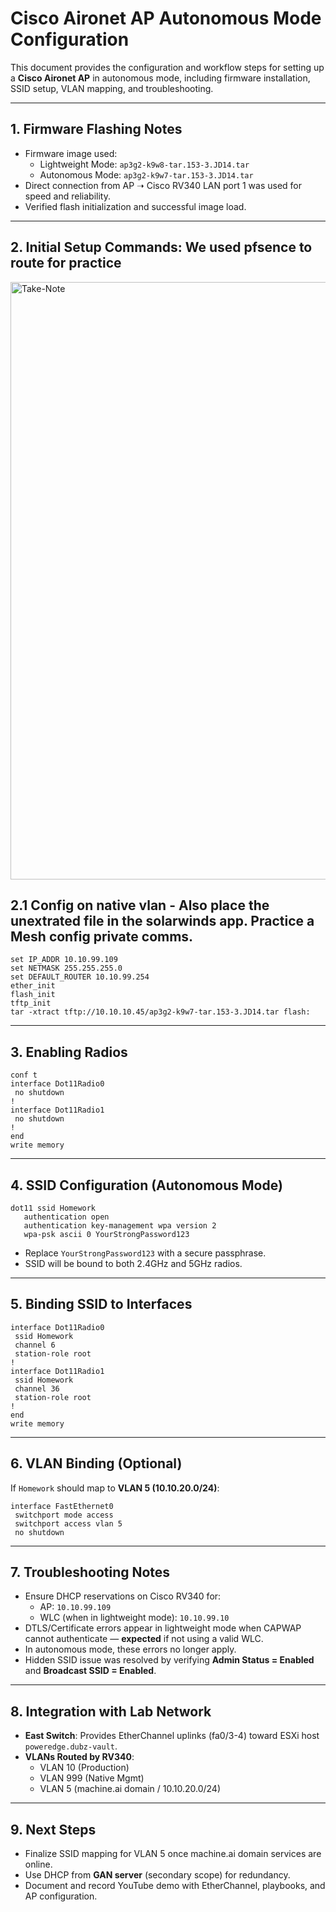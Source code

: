 # Cisco Aironet AP Autonomous Mode Configuration

This document provides the configuration and workflow steps for setting up a **Cisco Aironet AP** in autonomous mode, including firmware installation, SSID setup, VLAN mapping, and troubleshooting.

---

## 1. Firmware Flashing Notes

- Firmware image used:
  - Lightweight Mode: `ap3g2-k9w8-tar.153-3.JD14.tar`
  - Autonomous Mode: `ap3g2-k9w7-tar.153-3.JD14.tar`
- Direct connection from AP ➝ Cisco RV340 LAN port 1 was used for speed and reliability.
- Verified flash initialization and successful image load.

---

## 2. Initial Setup Commands: We used pfsence to route for practice

<img width="1032" height="956" alt="Take-Note" src="https://github.com/user-attachments/assets/0a13fbdd-51ea-4fe8-8fd5-3852078d29f9" />


## 2.1 Config on native vlan - Also place the unextrated file in the solarwinds app. Practice a Mesh config private comms.
```cisco
set IP_ADDR 10.10.99.109
set NETMASK 255.255.255.0
set DEFAULT_ROUTER 10.10.99.254
ether_init
flash_init
tftp_init
tar -xtract tftp://10.10.10.45/ap3g2-k9w7-tar.153-3.JD14.tar flash:
```

---

## 3. Enabling Radios

```cisco
conf t
interface Dot11Radio0
 no shutdown
!
interface Dot11Radio1
 no shutdown
!
end
write memory
```

---

## 4. SSID Configuration (Autonomous Mode)

```cisco
dot11 ssid Homework
   authentication open
   authentication key-management wpa version 2
   wpa-psk ascii 0 YourStrongPassword123
```

- Replace `YourStrongPassword123` with a secure passphrase.
- SSID will be bound to both 2.4GHz and 5GHz radios.

---

## 5. Binding SSID to Interfaces

```cisco
interface Dot11Radio0
 ssid Homework
 channel 6
 station-role root
!
interface Dot11Radio1
 ssid Homework
 channel 36
 station-role root
!
end
write memory
```

---

## 6. VLAN Binding (Optional)

If `Homework` should map to **VLAN 5 (10.10.20.0/24)**:

```cisco
interface FastEthernet0
 switchport mode access
 switchport access vlan 5
 no shutdown
```

---

## 7. Troubleshooting Notes

- Ensure DHCP reservations on Cisco RV340 for:
  - AP: `10.10.99.109`
  - WLC (when in lightweight mode): `10.10.99.10`
- DTLS/Certificate errors appear in lightweight mode when CAPWAP cannot authenticate — **expected** if not using a valid WLC.
- In autonomous mode, these errors no longer apply.
- Hidden SSID issue was resolved by verifying **Admin Status = Enabled** and **Broadcast SSID = Enabled**.

---

## 8. Integration with Lab Network

- **East Switch**: Provides EtherChannel uplinks (fa0/3-4) toward ESXi host `poweredge.dubz-vault`.
- **VLANs Routed by RV340**:
  - VLAN 10 (Production)
  - VLAN 999 (Native Mgmt)
  - VLAN 5 (machine.ai domain / 10.10.20.0/24)

---

## 9. Next Steps

- Finalize SSID mapping for VLAN 5 once machine.ai domain services are online.
- Use DHCP from **GAN server** (secondary scope) for redundancy.
- Document and record YouTube demo with EtherChannel, playbooks, and AP configuration.
